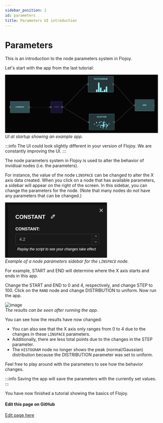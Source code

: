 ```yaml
---
sidebar_position: 2
id: parameters
title: Parameters UI introduction
---
```


# Parameters

This is an introduction to the node parameters system in Flojoy. 

Let's start with the app from the last tutorial:

![image](/img/introduction/connections.png)
*UI at startup showing an example app.*

:::info
The UI could look slightly different in your version of Flojoy. We are constantly improving the UI.
:::

The node parameters system in Flojoy is used to alter the behavior of invidiual nodes (i.e. the parameters). 

For instance, the value of the node `LINSPACE` can be changed to alter the X axis data created. When you click on a node that has available parameters, a sidebar will appear on the right of the screen. In this sidebar, you can change the parameters for the node. (Note that many nodes do not have any parameters that can be changed.)

![image](/img/introduction/sidebar.png) <br/>
*Example of a node parameters sidebar for the `LINSPACE` node.*

For example, START and END will determine where the X axis starts and ends in this app. 

Change the START and END to 0 and 4, respectively, and change STEP to 100. Click on the `RAND` node and change DISTRIBUTION to uniform. Now run the app. 

![image](/img/introduction/params_changed.png) <br/>
*The results can be seen after running the app.*

You can see how the results have now changed: 

- You can also see that the X axis only ranges from 0 to 4 due to the changes in these `LINSPACE` parameters. 
- Additionally, there are less total points due to the changes in the STEP parameter. 
- The `HISTOGRAM` node no longer shows the peak (normal/Gaussian) distribution because the DISTRIBUTION parameter was set to uniform.

Feel free to play around with the parameters to see how the behavior changes.

:::info
Saving the app will save the parameters with the currently set values.
:::

You have now finished a tutorial showing the basics of Flojoy.

[//]: # (Edit page on GitHub)

#### Edit this page on GitHub

[Edit page here](https://github.com/flojoy-ai/docs/blob/main/docs/nodes/ctrls.md)
